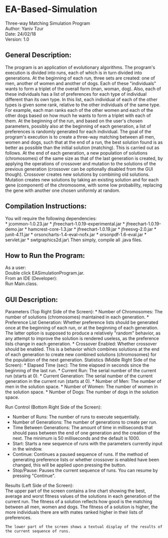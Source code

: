 # EA-Based-Simulation
Three-way Matching Simulation Program\
Author: Yaniv Tzur\
Date: 24/02/18\
Version: 1.0

## General Description:

The program is an application of evolutionary algorithms. The program's execution is divided into
runs, each of which is in turn divided into generations.
At the beginning of each run, three sets are created: one of men, another of women and another of dogs.
Each of these "individuals" wants to form a triplet of the overall form (man, woman, dog). 
Also, each of these individuals has a list of preferences for each type of individual different than its own
type. In this list, each individual of each of the other types is given some rank, relative to the
other individuals of the same type. For example, each man ranks each of the other women and each of
the other dogs based on how much he wants to form a triplet with each of them.
At the beginning of the run, and based on the user's chosen parameters, possibly also at the beginning
of each generation, a list of preferences is randomly generated for each individual.
The goal of the program's execution is to create a three-way matching between all men, women and
dogs, such that at the end of a run, the best solution found is as better as possible than the initial
solution (matching).
This is carried out as follows. At the end of each generation, a new population of solutions
(chromosomes) of the same size as that of the last generation is created, by applying the operations
of crossover and mutation to the solutions of the previous generation (crossover can be optionally
disabled from the GUI though). Crossover creates new solutions by combining old solutions. Mutation
creates new solutions by taking an existing solution and for each gene (component) of the chromosome,
with some low probability, replacing the gene with another one chosen uniformly at random.

## Compilation Instructions:
        
You will require the following dependencies:\
	* jcommon-1.0.23.jar
	* jfreechart-1.0.19-experimental.jar
	* jfreechart-1.0.19-demo.jar
	* hamcrest-core-1.3.jar
	* jfreechart-1.0.19.jar
	* jfreesvg-2.0.jar
	* junit-4.11.jar
	* orsoncharts-1.4-eval-nofx.jar
	* orsonpdf-1.6-eval.jar
	* servlet.jar
	* swtgraphics2d.jar\\
Then simply, compile all .java files. 

## How to Run the Program:	
As a user:\
	Double click EASimulationProgram.jar.\
From an IDE (Developer):\
	Run Main.class.

## GUI Description:
Parameters (Top Right Side of the Screen):
	* Number of Chromosomes: The number of solutions (chromosomes) maintained in each generation.
	* Preference List Generation: Whether preference lists should be generated once at the
			      	      beginning of each run, or at the beginning of each generation.
				      The latter option is supposed to produce a relatively "random"
				      behavior, as any attempt to improve the solution is rendered
				      useless, as the preference lists change in each generation.
	* Crossover Enabled:          Whether crossover should be enabled. This is a behavior
				      which combines solutions at the end of each generation
				      to create new combined solutions (chromosomes) for the
				      population of the next generation.
Statistics (Middle Right Side of the Screen):
	* Elapsed Time (sec): The time elapsed in seconds since the beginning of the last run.
	* Current Run: The serial number of the current run (starts at 0).
	* Current Generation: The serial number of the current generation in the current run (starts at 0).
	* Number of Men: The number of men in the solution space.
	* Number of Women: The number of women in the solution space.
        * Number of Dogs: The number of dogs in the solution space.

Run Control (Bottom Right Side of the Screen):
   * Number of Runs: The number of runs to execute sequentially.
   * Number of Generations: The number of generations to create per run.
   * Time Between Generations: The amount of time in milliseconds that should pass between
			       the end of one generation and the creation of the next.
			       The minimum is 50 milliseconds and the default is 1000.
   * Start: Starts a new sequence of runs with the parameters currently input in the window.
   * Continue: Continues a paused sequence of runs. If the method of generating preference lists
	       or whether crossover is enabled have been changed, this will be applied upon
	       pressing the button.
   * Stop/Pause: Pauses the current sequence of runs. You can resume by pressing "Continue".

Results (Left Side of the Screen):\
	The upper part of the screen contains a line chart showing the best, average and worst fitness
	values of the solutions in each generation of the current run.
	The fitness of a solution reflects how good is the matching between all men, women and dogs.
	The fitness of a solution is higher, the more individuals there are with mates ranked higher
	in their lists of preferences.

	The lower part of the screen shows a textual display of the results of the current sequence of runs.
